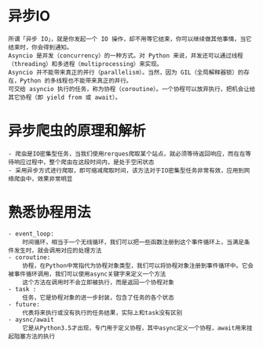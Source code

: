 # 异步IO
    所谓「异步 IO」，就是你发起一个 IO 操作，却不用等它结束，你可以继续做其他事情，当它结束时，你会得到通知。
    Asyncio 是并发（concurrency）的一种方式。对 Python 来说，并发还可以通过线程（threading）和多进程（multiprocessing）来实现。
    Asyncio 并不能带来真正的并行（parallelism）。当然，因为 GIL（全局解释器锁）的存在，Python 的多线程也不能带来真正的并行。
    可交给 asyncio 执行的任务，称为协程（coroutine）。一个协程可以放弃执行，把机会让给其它协程（即 yield from 或 await）。

# 异步爬虫的原理和解析
    - 爬虫是IO密集型任务，当我们使用rerques爬取某个站点，就必须等待返回响应，而在在等待响应过程中，整个爬虫在这段时间内，是处于空闲状态
    - 采用异步方式进行爬取，即可缩减爬取时间，该方法对于IO密集型任务非常有效，应用到网络爬虫中，效果非常明显

# 熟悉协程用法
    - event_loop:
        时间循环，相当于一个无线循环，我们可以把一些函数注册到这个事件循环上，当满足条件发生时，就会调用对应的处理方法
    - coroutine:
        协程，在Python中常指代为协程对象类型，我们可以将协程对象注册到事件循环中。它会被事件循环调用，我们可以使用async关键字来定义一个方法
        这个方法在调用时不会立即被执行，而是返回一个协程对象
    - task :
        任务，它是协程对象的进一步封装，包含了任务的各个状态
    - future:
        代表将来执行或没有执行的任务结果，实际上和task没有区别
    - aysnc/await 
        它是从Python3.5才出现，专门用于定义协程，其中async定义一个协程，await用来挂起阻塞方法的执行

